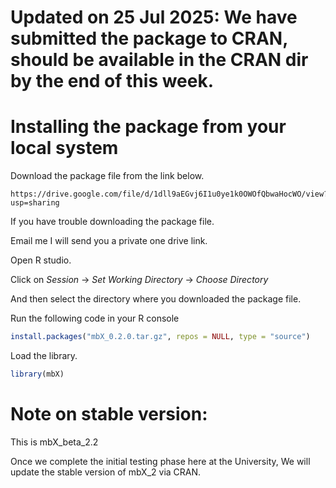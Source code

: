 # Updated on 25 Jul 2025: We have submitted the package to CRAN, should be available in the CRAN dir by the end of this week. 

# Installing the package from your local system

Download the package file from the link below.

```
https://drive.google.com/file/d/1dll9aEGvj6I1u0ye1k0OWOfQbwaHocWO/view?usp=sharing
```

If you have trouble downloading the package file. 

Email me I will send you a private one drive link.

Open R studio.

Click on *Session* → *Set Working Directory* → *Choose Directory*

And then select the directory where you downloaded the package file. 

Run the following code in your R console

```r
install.packages("mbX_0.2.0.tar.gz", repos = NULL, type = "source")
```
Load the library.

```r
library(mbX)
```
# Note on stable version:

This is mbX_beta_2.2

Once we complete the initial testing phase here at the University, We will update the stable version of mbX_2 via CRAN.
